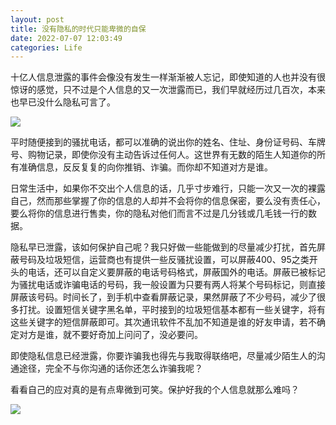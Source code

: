 ```yaml
---
layout: post
title: 没有隐私的时代只能卑微的自保
date: 2022-07-07 12:03:49
categories: Life
---
```


十亿人信息泄露的事件会像没有发生一样渐渐被人忘记，即使知道的人也并没有很惊讶的感觉，只不过是个人信息的又一次泄露而已，我们早就经历过几百次，本来也早已没什么隐私可言了。

![](https://ucarecdn.com/92a1b037-3a5f-4a4e-b34e-740f1c8fabc0/601.webp)

平时随便接到的骚扰电话，都可以准确的说出你的姓名、住址、身份证号码、车牌号、购物记录，即使你没有主动告诉过任何人。这世界有无数的陌生人知道你的所有准确信息，反反复复的向你推销、诈骗。而你却不知道对方是谁。

日常生活中，如果你不交出个人信息的话，几乎寸步难行，只能一次又一次的裸露自己，然而那些掌握了你的信息的人却并不会将你的信息保密，要么没有责任心，要么将你的信息进行售卖，你的隐私对他们而言不过是几分钱或几毛钱一行的数据。

隐私早已泄露，该如何保护自己呢？我只好做一些能做到的尽量减少打扰，首先屏蔽号码及垃圾短信，运营商也有提供一些反骚扰设置，可以屏蔽400、95之类开头的电话，还可以自定义要屏蔽的电话号码格式，屏蔽国外的电话。屏蔽已被标记为骚扰电话或诈骗电话的号码，我一般设置为只要有两人将某个号码标记，则直接屏蔽该号码。时间长了，到手机中查看屏蔽记录，果然屏蔽了不少号码，减少了很多打扰。设置短信关键字黑名单，平时接到的垃圾短信基本都有一些关键字，将有这些关键字的短信屏蔽即可。其次通讯软件不乱加不知道是谁的好友申请，若不确定对方是谁，就不要好奇加上问问了，没必要问。

即使隐私信息已经泄露，你要诈骗我也得先与我取得联络吧，尽量减少陌生人的沟通途径，完全不与你沟通的话你还怎么诈骗我呢？

看看自己的应对真的是有点卑微到可笑。保护好我的个人信息就那么难吗？

![](https://ucarecdn.com/8399e8bc-cb7e-4e31-a9a9-ba891fec5b26/602.webp)